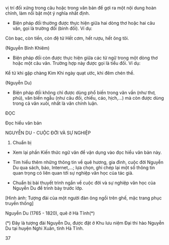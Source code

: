 vị trí đối xứng trong câu hoặc trong văn bản để gợi ra một nội dung hoàn chỉnh, làm nổi bật một ý nghĩa nhất định.

- Biện pháp đối thường được thực hiện giữa hai dòng thơ hoặc hai câu văn, gọi là trường đối (bình đối). Ví dụ:

Còn bạc, còn tiền, còn đệ tử
Hết cơm, hết rượu, hết ông tôi.

(Nguyễn Bỉnh Khiêm)

- Biện pháp đối còn được thực hiện giữa các từ ngữ trong một dòng thơ hoặc một câu văn. Trường hợp này được gọi là tiểu đối. Ví dụ:

Kể từ khi gặp chàng Kim
Khi ngày quạt ước, khi đêm chén thề.

(Nguyễn Du)

- Biện pháp đối không chỉ được dùng phổ biến trong văn vần (như thơ, phú), văn biền ngẫu (như câu đối, chiếu, cáo, hịch,...) mà còn được dùng trong cả văn xuôi, nhất là văn chính luận.

ĐỌC

Đọc hiểu văn bản

NGUYỄN DU - CUỘC ĐỜI VÀ SỰ NGHIỆP

1. Chuẩn bị

- Xem lại phần Kiến thức ngữ văn để vận dụng vào đọc hiểu văn bản này.

- Tìm hiểu thêm những thông tin về quê hương, gia đình, cuộc đời Nguyễn Du qua sách, báo, Internet,...; lựa chọn, ghi chép lại một số thông tin quan trọng có liên quan tới sự nghiệp văn học của tác giả.

- Chuẩn bị bài thuyết trình ngắn về cuộc đời và sự nghiệp văn học của Nguyễn Du để trình bày trước lớp.

[Hình ảnh: Tượng đài của một người đàn ông ngồi trên ghế, mặc trang phục truyền thống]

Nguyễn Du (1765 - 1820), quê ở Hà Tĩnh(*)

(*) Đây là tượng đài Nguyễn Du, được đặt ở Khu lưu niệm Đại thi hào Nguyễn Du tại huyện Nghi Xuân, tỉnh Hà Tĩnh.

37